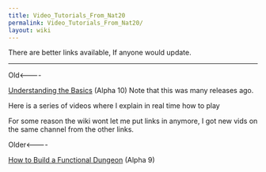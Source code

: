 ```yaml
---
title: Video_Tutorials_From_Nat20
permalink: Video_Tutorials_From_Nat20/
layout: wiki
---
```


There are better links available, If anyone would update.

------------------------------------------------------------------------

Old&lt;----

[Understanding the Basics](https://www.youtube.com/watch?v=U5SQ2IHgFaw)
(Alpha 10) Note that this was many releases ago.

Here is a series of videos where I explain in real time how to play

For some reason the wiki wont let me put links in anymore, I got new
vids on the same channel from the other links.

Older&lt;----

[How to Build a Functional
Dungeon](https://www.youtube.com/watch?v=sJPriZG976M) (Alpha 9)
